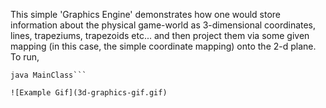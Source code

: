 This simple 'Graphics Engine' demonstrates how one would store information about the physical game-world as 3-dimensional coordinates, lines, trapeziums, trapezoids etc... and then project them via some given mapping (in this case, the simple coordinate mapping) onto the 2-d plane. To run, 
```cd src 
java MainClass```

![Example Gif](3d-graphics-gif.gif)

